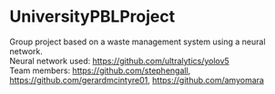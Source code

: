 # UniversityPBLProject
Group project based on a waste management system using a neural network.  
Neural network used: https://github.com/ultralytics/yolov5  
Team members: https://github.com/stephengall, https://github.com/gerardmcintyre01, https://github.com/amyomara
